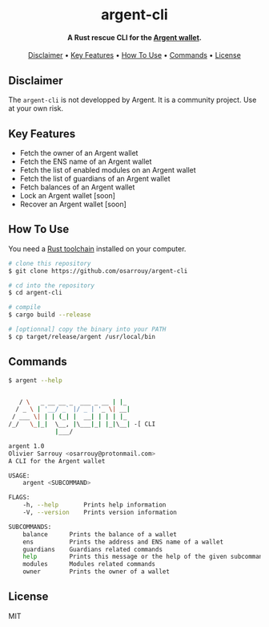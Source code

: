 <h1 align="center">
  argent-cli
  <br>
</h1>

<h4 align="center">A Rust rescue CLI for the <a href="http://www.argent.xyz" target="_blank">Argent wallet</a>.</h4>

<p align="center">
  <a href="#disclaimer">Disclaimer</a> •
  <a href="#key-features">Key Features</a> •
  <a href="#how-to-use">How To Use</a> •
  <a href="#commands">Commands</a> •
  <a href="#license">License</a>
</p>

## Disclaimer

The `argent-cli` is not developped by Argent. It is a community project. Use at your own risk.

## Key Features

- Fetch the owner of an Argent wallet
- Fetch the ENS name of an Argent wallet
- Fetch the list of enabled modules on an Argent wallet
- Fetch the list of guardians of an Argent wallet
- Fetch balances of an Argent wallet
- Lock an Argent wallet [soon]
- Recover an Argent wallet [soon]

## How To Use

You need a [Rust toolchain](https://www.rust-lang.org/tools/install) installed on your computer.

```bash
# clone this repository
$ git clone https://github.com/osarrouy/argent-cli

# cd into the repository
$ cd argent-cli

# compile
$ cargo build --release

# [optionnal] copy the binary into your PATH
$ cp target/release/argent /usr/local/bin
```

## Commands

```bash
$ argent --help


   / \   _ __ __ _  ___ _ __ | |_
  / _ \ | '__/ _` |/ _ | '_ \| __|
 / ___ \| | | (_| |  __| | | | |_
/_/   \_|_|  \__, |\___|_| |_|\__| -[ CLI
             |___/

argent 1.0
Olivier Sarrouy <osarrouy@protonmail.com>
A CLI for the Argent wallet

USAGE:
    argent <SUBCOMMAND>

FLAGS:
    -h, --help       Prints help information
    -V, --version    Prints version information

SUBCOMMANDS:
    balance      Prints the balance of a wallet
    ens          Prints the address and ENS name of a wallet
    guardians    Guardians related commands
    help         Prints this message or the help of the given subcommand(s)
    modules      Modules related commands
    owner        Prints the owner of a wallet
```

## License

MIT
